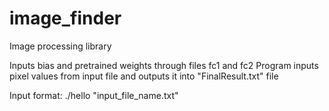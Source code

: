 # image_finder
Image processing library

Inputs bias and pretrained weights through files fc1 and fc2
Program inputs pixel values from input file and outputs it into "FinalResult.txt" file

Input format:
./hello "input_file_name.txt"
